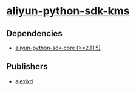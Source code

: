 # [aliyun-python-sdk-kms](https://pypi.org/project/aliyun-python-sdk-kms)

## Dependencies
- [aliyun-python-sdk-core (>=2.11.5)](packages/a/aliyun-python-sdk-core.md)



## Publishers
- [alexjxd](https://pypi.org/user/alexjxd)

